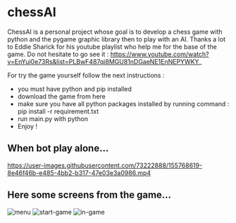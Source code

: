 # chessAI

ChessAI is a personal project whose goal is to develop a chess game with python and the pygame graphic library then to play with an AI.
Thanks a lot to Eddie Sharick for his youtube playlist who help me for the base of the game. Do not hesitate to go see it : https://www.youtube.com/watch?v=EnYui0e73Rs&list=PLBwF487qi8MGU81nDGaeNE1EnNEPYWKY_


For try the game yourself follow the next instructions :
- you must have python and pip installed
- download the game from here
- make sure you have all python packages installed by running command : pip install -r requirement.txt
- run main.py with python
- Enjoy !


## When bot play alone...

https://user-images.githubusercontent.com/73222888/155768619-8e46f46b-e485-4bb2-b317-47e03e3a0986.mp4



## Here some screens from the game...

![menu](https://user-images.githubusercontent.com/73222888/155837663-29917f1c-9330-4d68-88c5-4b3fa0be2706.png)
![start-game](https://user-images.githubusercontent.com/73222888/155837666-8cbb63c6-2058-48a8-95b7-72e6cbc33c77.png)
![in-game](https://user-images.githubusercontent.com/73222888/155837669-87bea376-f15a-411c-aa4d-bfb710a579fd.png)
